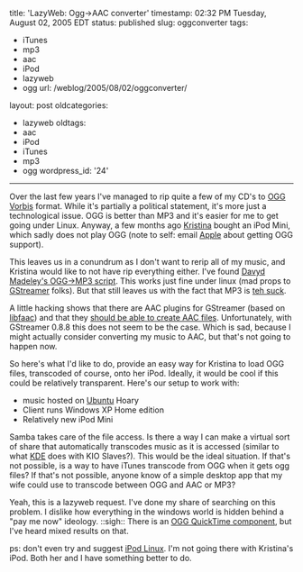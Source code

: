 title: 'LazyWeb: Ogg->AAC converter'
timestamp: 02:32 PM Tuesday, August 02, 2005 EDT
status: published
slug: oggconverter
tags:
- iTunes
- mp3
- aac
- iPod
- lazyweb
- ogg
url: /weblog/2005/08/02/oggconverter/

layout: post
oldcategories:
- lazyweb
oldtags:
- aac
- iPod
- iTunes
- mp3
- ogg
wordpress_id: '24'

---

Over the last few years I've managed to rip quite a few of my CD's to [OGG Vorbis](http://www.vorbis.com/) format.  While it's partially a political statement, it's more just a technological issue. OGG is better than MP3 and it's easier for me to get going under Linux. Anyway, a few months ago [Kristina](http://kristina.wagstrom.net/) bought an iPod Mini, which sadly does not play OGG (note to self: email [Apple](http://www.apple.com/) about getting OGG support). 

This leaves us in a conundrum as I don't want to rerip all of my music, and Kristina would like to not have rip everything either.  I've found [Davyd Madeley's OGG->MP3 script](http://www.livejournal.com/users/davyd/135047.html).  This works just fine under linux (mad props to [GStreamer](http://gstreamer.freedesktop.org/) folks).  But that still leaves us with the fact that MP3 is [teh suck](http://www.urbandictionary.com/define.php?term=teh+suck).

A little hacking shows that there are AAC plugins for GStreamer (based on [libfaac](http://www.audiocoding.com/)) and that they [should be able to create AAC files](http://gstreamer.freedesktop.org/releases/gst-plugins/0.8.8.html).  Unfortunately, with GStreamer 0.8.8 this does not seem to be the case.  Which is sad, because I might actually consider converting my music to AAC, but that's not going to happen now. 

So here's what I'd like to do, provide an easy way for Kristina to load OGG files, transcoded of course, onto her iPod.  Ideally, it would be cool if this could be relatively transparent.  Here's our setup to work with: 

  * music hosted on [Ubuntu](http://www.ubuntulinux.com/) Hoary
  * Client runs Windows XP Home edition
  * Relatively new iPod Mini

Samba takes care of the file access.  Is there a way I can make a virtual sort of share that automatically transcodes music as it is accessed (similar to what [KDE](http://www.kde.org/) does with KIO Slaves?).  This would be the ideal situation.  If that's not possible, is a way to have iTunes transcode from OGG when it gets ogg files?  If that's not possible, anyone know of a simple desktop app that my wife could use to transcode between OGG and AAC or MP3?

Yeah, this is a lazyweb request.  I've done my share of searching on this problem.  I dislike how everything in the windows world is hidden behind a "pay me now" ideology.  ::sigh::  There is an [OGG QuickTime component](http://qtcomponents.sourceforge.net/), but I've heard mixed results on that.

ps: don't even try and suggest [iPod Linux](http://www.ipodlinux.org/Main_Page).  I'm not going there with Kristina's iPod.  Both her and I have something better to do.
